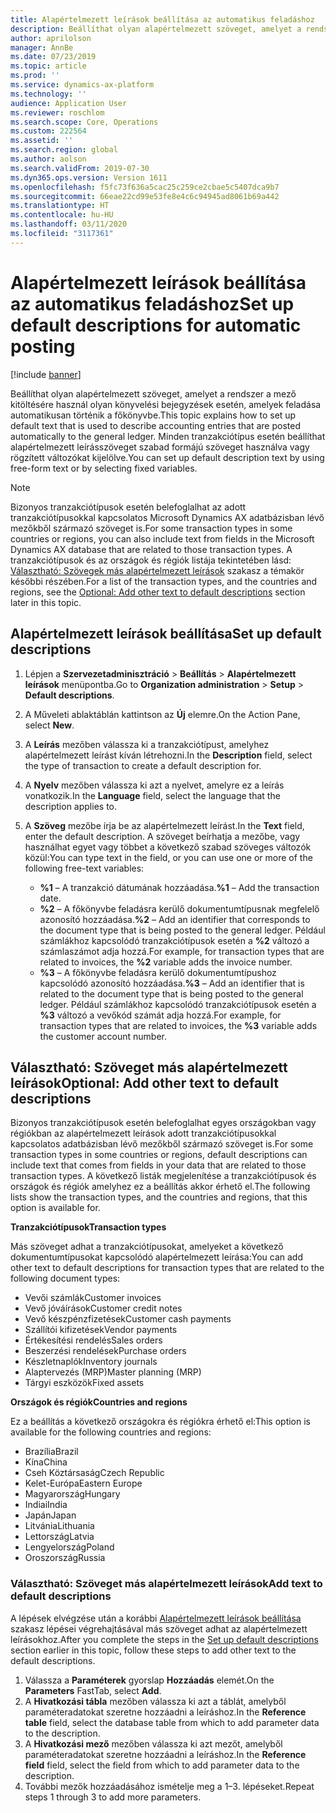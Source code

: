 ```yaml
---
title: Alapértelmezett leírások beállítása az automatikus feladáshoz
description: Beállíthat olyan alapértelmezett szöveget, amelyet a rendszer a  mező kitöltésére használ olyan könyvelési bejegyzések esetén, amelyek feladása automatikusan történik a főkönyvbe. Minden tranzakciótípus esetén beállíthat alapértelmezett leírásszöveget szabad formájú szöveget használva vagy rögzített változókat kijelölve.
author: aprilolson
manager: AnnBe
ms.date: 07/23/2019
ms.topic: article
ms.prod: ''
ms.service: dynamics-ax-platform
ms.technology: ''
audience: Application User
ms.reviewer: roschlom
ms.search.scope: Core, Operations
ms.custom: 222564
ms.assetid: ''
ms.search.region: global
ms.author: aolson
ms.search.validFrom: 2019-07-30
ms.dyn365.ops.version: Version 1611
ms.openlocfilehash: f5fc73f636a5cac25c259ce2cbae5c5407dca9b7
ms.sourcegitcommit: 66eae22cd99e53fe8e4c6c94945ad8061b69a442
ms.translationtype: HT
ms.contentlocale: hu-HU
ms.lasthandoff: 03/11/2020
ms.locfileid: "3117361"
---
```

# <a name="set-up-default-descriptions-for-automatic-posting"></a><span data-ttu-id="f758f-104">Alapértelmezett leírások beállítása az automatikus feladáshoz</span><span class="sxs-lookup"><span data-stu-id="f758f-104">Set up default descriptions for automatic posting</span></span>

[!include [banner](../includes/banner.md)]

<span data-ttu-id="f758f-105">Beállíthat olyan alapértelmezett szöveget, amelyet a rendszer a  mező kitöltésére használ olyan könyvelési bejegyzések esetén, amelyek feladása automatikusan történik a főkönyvbe.</span><span class="sxs-lookup"><span data-stu-id="f758f-105">This topic explains how to set up default text that is used to describe accounting entries that are posted automatically to the general ledger.</span></span> <span data-ttu-id="f758f-106">Minden tranzakciótípus esetén beállíthat alapértelmezett leírásszöveget szabad formájú szöveget használva vagy rögzített változókat kijelölve.</span><span class="sxs-lookup"><span data-stu-id="f758f-106">You can set up default description text by using free-form text or by selecting fixed variables.</span></span>

> [!NOTE]
> <span data-ttu-id="f758f-107">Bizonyos tranzakciótípusok esetén belefoglalhat az adott tranzakciótípusokkal kapcsolatos Microsoft Dynamics AX adatbázisban lévő mezőkből származó szöveget is.</span><span class="sxs-lookup"><span data-stu-id="f758f-107">For some transaction types in some countries or regions, you can also include text from fields in the Microsoft Dynamics AX database that are related to those transaction types.</span></span> <span data-ttu-id="f758f-108">A tranzakciótípusok és az országok és régiók listája tekintetében lásd: [Választható: Szövegek más alapértelmezett leírások](#optional-add-other-text-to-default-descriptions) szakasz a témakör későbbi részében.</span><span class="sxs-lookup"><span data-stu-id="f758f-108">For a list of the transaction types, and the countries and regions, see the [Optional: Add other text to default descriptions](#optional-add-other-text-to-default-descriptions) section later in this topic.</span></span>

## <a name="set-up-default-descriptions"></a><span data-ttu-id="f758f-109">Alapértelmezett leírások beállítása</span><span class="sxs-lookup"><span data-stu-id="f758f-109">Set up default descriptions</span></span>

1. <span data-ttu-id="f758f-110">Lépjen a **Szervezetadminisztráció** \> **Beállítás** \> **Alapértelmezett leírások** menüpontba.</span><span class="sxs-lookup"><span data-stu-id="f758f-110">Go to **Organization administration** \> **Setup** \> **Default descriptions**.</span></span>
2. <span data-ttu-id="f758f-111">A Műveleti ablaktáblán kattintson az **Új** elemre.</span><span class="sxs-lookup"><span data-stu-id="f758f-111">On the Action Pane, select **New**.</span></span>
3. <span data-ttu-id="f758f-112">A **Leírás** mezőben válassza ki a tranzakciótípust, amelyhez alapértelmezett leírást kíván létrehozni.</span><span class="sxs-lookup"><span data-stu-id="f758f-112">In the **Description** field, select the type of transaction to create a default description for.</span></span>
4. <span data-ttu-id="f758f-113">A **Nyelv** mezőben válassza ki azt a nyelvet, amelyre ez a leírás vonatkozik.</span><span class="sxs-lookup"><span data-stu-id="f758f-113">In the **Language** field, select the language that the description applies to.</span></span>
5. <span data-ttu-id="f758f-114">A **Szöveg** mezőbe írja be az alapértelmezett leírást.</span><span class="sxs-lookup"><span data-stu-id="f758f-114">In the **Text** field, enter the default description.</span></span> <span data-ttu-id="f758f-115">A szöveget beírhatja a mezőbe, vagy használhat egyet vagy többet a következő szabad szöveges változók közül:</span><span class="sxs-lookup"><span data-stu-id="f758f-115">You can type text in the field, or you can use one or more of the following free-text variables:</span></span>

    - <span data-ttu-id="f758f-116">**%1** – A tranzakció dátumának hozzáadása.</span><span class="sxs-lookup"><span data-stu-id="f758f-116">**%1** – Add the transaction date.</span></span>
    - <span data-ttu-id="f758f-117">**%2** – A főkönyvbe feladásra kerülő dokumentumtípusnak megfelelő azonosító hozzáadása.</span><span class="sxs-lookup"><span data-stu-id="f758f-117">**%2** – Add an identifier that corresponds to the document type that is being posted to the general ledger.</span></span> <span data-ttu-id="f758f-118">Például számlákhoz kapcsolódó tranzakciótípusok esetén a **%2** változó a számlaszámot adja hozzá.</span><span class="sxs-lookup"><span data-stu-id="f758f-118">For example, for transaction types that are related to invoices, the **%2** variable adds the invoice number.</span></span>
    - <span data-ttu-id="f758f-119">**%3** – A főkönyvbe feladásra kerülő dokumentumtípushoz kapcsolódó azonosító hozzáadása.</span><span class="sxs-lookup"><span data-stu-id="f758f-119">**%3** – Add an identifier that is related to the document type that is being posted to the general ledger.</span></span> <span data-ttu-id="f758f-120">Például számlákhoz kapcsolódó tranzakciótípusok esetén a **%3** változó a vevőkód számát adja hozzá.</span><span class="sxs-lookup"><span data-stu-id="f758f-120">For example, for transaction types that are related to invoices, the **%3** variable adds the customer account number.</span></span>

## <a name="optional-add-other-text-to-default-descriptions"></a><span data-ttu-id="f758f-121">Választható: Szöveget más alapértelmezett leírások</span><span class="sxs-lookup"><span data-stu-id="f758f-121">Optional: Add other text to default descriptions</span></span>

<span data-ttu-id="f758f-122">Bizonyos tranzakciótípusok esetén belefoglalhat egyes országokban vagy régiókban az alapértelmezett leírások adott tranzakciótípusokkal kapcsolatos adatbázisban lévő mezőkből származó szöveget is.</span><span class="sxs-lookup"><span data-stu-id="f758f-122">For some transaction types in some countries or regions, default descriptions can include text that comes from fields in your data that are related to those transaction types.</span></span> <span data-ttu-id="f758f-123">A következő listák megjelenítése a tranzakciótípusok és országok és régiók amelyhez ez a beállítás akkor érhető el.</span><span class="sxs-lookup"><span data-stu-id="f758f-123">The following lists show the transaction types, and the countries and regions, that this option is available for.</span></span>

<span data-ttu-id="f758f-124">**Tranzakciótípusok**</span><span class="sxs-lookup"><span data-stu-id="f758f-124">**Transaction types**</span></span>

<span data-ttu-id="f758f-125">Más szöveget adhat a tranzakciótípusokat, amelyeket a következő dokumentumtípusokat kapcsolódó alapértelmezett leírása:</span><span class="sxs-lookup"><span data-stu-id="f758f-125">You can add other text to default descriptions for transaction types that are related to the following document types:</span></span>

- <span data-ttu-id="f758f-126">Vevői számlák</span><span class="sxs-lookup"><span data-stu-id="f758f-126">Customer invoices</span></span>
- <span data-ttu-id="f758f-127">Vevő jóváírások</span><span class="sxs-lookup"><span data-stu-id="f758f-127">Customer credit notes</span></span>
- <span data-ttu-id="f758f-128">Vevő készpénzfizetések</span><span class="sxs-lookup"><span data-stu-id="f758f-128">Customer cash payments</span></span>
- <span data-ttu-id="f758f-129">Szállítói kifizetések</span><span class="sxs-lookup"><span data-stu-id="f758f-129">Vendor payments</span></span>
- <span data-ttu-id="f758f-130">Értékesítési rendelés</span><span class="sxs-lookup"><span data-stu-id="f758f-130">Sales orders</span></span>
- <span data-ttu-id="f758f-131">Beszerzési rendelések</span><span class="sxs-lookup"><span data-stu-id="f758f-131">Purchase orders</span></span>
- <span data-ttu-id="f758f-132">Készletnaplók</span><span class="sxs-lookup"><span data-stu-id="f758f-132">Inventory journals</span></span>
- <span data-ttu-id="f758f-133">Alaptervezés (MRP)</span><span class="sxs-lookup"><span data-stu-id="f758f-133">Master planning (MRP)</span></span>
- <span data-ttu-id="f758f-134">Tárgyi eszközök</span><span class="sxs-lookup"><span data-stu-id="f758f-134">Fixed assets</span></span>

<span data-ttu-id="f758f-135">**Országok és régiók**</span><span class="sxs-lookup"><span data-stu-id="f758f-135">**Countries and regions**</span></span>

<span data-ttu-id="f758f-136">Ez a beállítás a következő országokra és régiókra érhető el:</span><span class="sxs-lookup"><span data-stu-id="f758f-136">This option is available for the following countries and regions:</span></span>

- <span data-ttu-id="f758f-137">Brazília</span><span class="sxs-lookup"><span data-stu-id="f758f-137">Brazil</span></span>
- <span data-ttu-id="f758f-138">Kína</span><span class="sxs-lookup"><span data-stu-id="f758f-138">China</span></span>
- <span data-ttu-id="f758f-139">Cseh Köztársaság</span><span class="sxs-lookup"><span data-stu-id="f758f-139">Czech Republic</span></span>
- <span data-ttu-id="f758f-140">Kelet-Európa</span><span class="sxs-lookup"><span data-stu-id="f758f-140">Eastern Europe</span></span>
- <span data-ttu-id="f758f-141">Magyarország</span><span class="sxs-lookup"><span data-stu-id="f758f-141">Hungary</span></span>
- <span data-ttu-id="f758f-142">Indiai</span><span class="sxs-lookup"><span data-stu-id="f758f-142">India</span></span>
- <span data-ttu-id="f758f-143">Japán</span><span class="sxs-lookup"><span data-stu-id="f758f-143">Japan</span></span>
- <span data-ttu-id="f758f-144">Litvánia</span><span class="sxs-lookup"><span data-stu-id="f758f-144">Lithuania</span></span>
- <span data-ttu-id="f758f-145">Lettország</span><span class="sxs-lookup"><span data-stu-id="f758f-145">Latvia</span></span>
- <span data-ttu-id="f758f-146">Lengyelország</span><span class="sxs-lookup"><span data-stu-id="f758f-146">Poland</span></span>
- <span data-ttu-id="f758f-147">Oroszország</span><span class="sxs-lookup"><span data-stu-id="f758f-147">Russia</span></span>

### <a name="add-text-to-default-descriptions"></a><span data-ttu-id="f758f-148">Választható: Szöveget más alapértelmezett leírások</span><span class="sxs-lookup"><span data-stu-id="f758f-148">Add text to default descriptions</span></span>

<span data-ttu-id="f758f-149">A lépések elvégzése után a korábbi [Alapértelmezett leírások beállítása](#set-up-default-descriptions) szakasz lépései végrehajtásával más szöveget adhat az alapértelmezett leírásokhoz.</span><span class="sxs-lookup"><span data-stu-id="f758f-149">After you complete the steps in the [Set up default descriptions](#set-up-default-descriptions) section earlier in this topic, follow these steps to add other text to the default descriptions.</span></span>

1. <span data-ttu-id="f758f-150">Válassza a **Paraméterek** gyorslap **Hozzáadás** elemét.</span><span class="sxs-lookup"><span data-stu-id="f758f-150">On the **Parameters** FastTab, select **Add**.</span></span>
2. <span data-ttu-id="f758f-151">A **Hivatkozási tábla** mezőben válassza ki azt a táblát, amelyből paraméteradatokat szeretne hozzáadni a leíráshoz.</span><span class="sxs-lookup"><span data-stu-id="f758f-151">In the **Reference table** field, select the database table from which to add parameter data to the description.</span></span>
3. <span data-ttu-id="f758f-152">A **Hivatkozási mező** mezőben válassza ki azt mezőt, amelyből paraméteradatokat szeretne hozzáadni a leíráshoz.</span><span class="sxs-lookup"><span data-stu-id="f758f-152">In the **Reference field** field, select the field from which to add parameter data to the description.</span></span>
4. <span data-ttu-id="f758f-153">További mezők hozzáadásához ismételje meg a 1–3. lépéseket.</span><span class="sxs-lookup"><span data-stu-id="f758f-153">Repeat steps 1 through 3 to add more parameters.</span></span>
